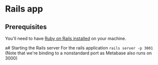 # Rails app

## Prerequisites

You'll need to have [Ruby on Rails installed](https://guides.rubyonrails.org/getting_started.html) on your machine.

a# Starting the Rails server
For the rails application
`rails server -p 3001`
(Note that we're binding to a nonstandard port as Metabase also runs on 3000)

